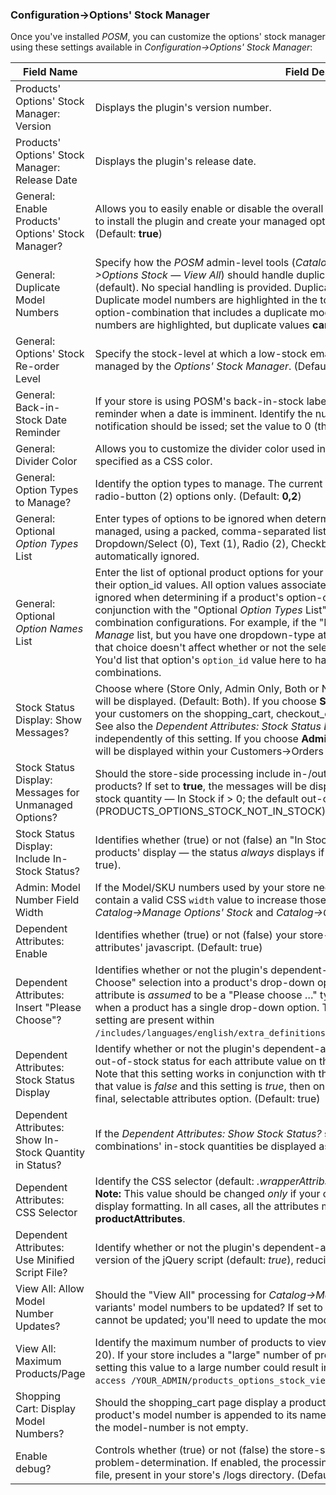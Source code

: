 ### Configuration->Options' Stock Manager 

Once you've installed _POSM_, you can customize the options' stock manager using these settings available in _Configuration->Options' Stock Manager_:

| Field Name | Field Description | Added |
| ---- | ---- | ---- |
| Products' Options' Stock Manager: Version | Displays the plugin's version number. | &nbsp; |
| Products' Options' Stock Manager: Release Date | Displays the plugin's release date. | &nbsp; |
| General: Enable Products' Options' Stock Manager? | Allows you to easily enable or disable the overall _POSM_ functionality in your store. This allows you to install the plugin and create your managed options before the store-side processing begins. (Default: **true**) | v1.5.7 |
| General: Duplicate Model Numbers | Specify how the _POSM_ admin-level tools (_Catalog->Manage Options' Stock_ and _Catalog->Options Stock — View All_) should handle duplicate model numbers. Choose from 1\. **Allow** <span class="smaller">(default)</span>. No special handling is provided. Duplicate model numbers are allowed. 2\. **Disallow**. Duplicate model numbers are highlighted in the tools' display; you cannot save changes for an option-combination that includes a duplicate model number. 3\. **Message-Only**. Duplicate model numbers are highlighted, but duplicate values **can** be saved. | v2.1.0) |
| General: Options' Stock Re-order Level | Specify the stock-level at which a low-stock email should be sent, if configured, for any products managed by the _Options' Stock Manager_. (Default: 5) | &nbsp; |
| General: Back-in-Stock Date Reminder | If your store is using POSM's back-in-stock labels with availability dates, you might want a reminder when a date is imminent. Identify the number of days prior to any expiration that the notification should be issed; set the value to 0 (the default) if you do not want a reminder. | v2.3.0 |
| General: Divider Color | Allows you to customize the divider color used in the [Catalog->Manage Options' Stock](#mos) tool, specified as a CSS color. | &nbsp; |
| General: Option Types to Manage? | Identify the option types to manage. The current version of the plugin supports dropdown (0) and radio-button (2) options only. (Default: **0,2**) | &nbsp; |
| General: Optional _Option Types_ List | Enter types of options to be ignored when determining if a product's option-combination is managed, using a packed, comma-separated list. The built-in Zen Cart option types are Dropdown/Select (0), Text (1), Radio (2), Checkbox (3) and File (4) — Read-Only (5) options are automatically ignored. | v1.5.2 |
| General: Optional _Option Names_ List | Enter the list of optional product options for your store, using a packed, comma-separated list of their option_id values. All option values associated with the options that you identify here are ignored when determining if a product's option-combination is managed. Use this value in conjunction with the "Optional _Option Types_ List" to further refine your store's option-combination configurations. For example, if the "Dropdown" option type is in your _Option Types to Manage_ list, but you have one dropdown-type attribute that defines a "Gift Wrapping" choice, that choice doesn't affect whether or not the selected option-combination is in- or out-of-stock. You'd list that option's `option_id` value here to have it excluded from the _POSM_ option-combinations. | v1.5.2 |
| Stock Status Display: Show Messages? | Choose where (Store Only, Admin Only, Both or Neither) the _POSM_ in-/out-of-stock messages will be displayed. (Default: Both). If you choose **Store Only** or **Both**, this status will be displayed to your customers on the shopping_cart, checkout_confirmation and account_history_info pages. See also the _Dependent Attributes: Stock Status Display_ setting, below, which operates independently of this setting. If you choose **Admin Only** or **Both**, the in-/out-of-stock messages will be displayed within your Customers->Orders details display, invoices and packing slips. | v1.6.1 |
| Stock Status Display: Messages for Unmanaged Options? | Should the store-side processing include in-/out-of-stock messages for non-POSM-managed products? If set to **true**, the messages will be displayed depending on the unmanaged product's stock quantity — In Stock if > 0; the default out-of-stock message (PRODUCTS_OPTIONS_STOCK_NOT_IN_STOCK), otherwise. | v1.6.1 |
| Stock Status Display: Include In-Stock Status? | Identifies whether (true) or not (false) an "In Stock" status should be included with the store-side products' display — the status _always_ displays if an option-combination is out-of-stock. (Default: true). | &nbsp; |
| Admin: Model Number Field Width | If the Model/SKU numbers used by your store need more space to display, update this setting to contain a valid CSS `width` value to increase those inputs' width. The setting is used in both _Catalog->Manage Options' Stock_ and _Catalog->Options' Stock — View All_. (Default: 9em) | v2.1.8 |
| Dependent Attributes: Enable | Identifies whether (true) or not (false) your store-side processing should include the dependent-attributes' javascript. (Default: true) | &nbsp; |
| Dependent Attributes: Insert "Please Choose"? | Identifies whether or not the plugin's dependent-attributes processing should insert a "Please Choose" selection into a product's drop-down options. If _false_, the first option value for each attribute is _assumed_ to be a "Please choose …" type value. **Note:** This setting **_does not_** apply when a product has a single drop-down option. The language-file constants associated with this setting are present within `/includes/languages/english/extra_definitions/products_options_stock_extra_definitions.php`. | &nbsp; |
| Dependent Attributes: Stock Status Display | Identify whether or not the plugin's dependent-attributes processing should include the in- or out-of-stock status for each attribute value on the final (or only), selectable attributes option. Note that this setting works in conjunction with the value you set for **Show In-Stock Status?**; if that value is _false_ and this setting is _true_, then only out-of-stock status will be displayed on the final, selectable attributes option. (Default: true) | &nbsp; |
| Dependent Attributes: Show In-Stock Quantity in Status? | If the _Dependent Attributes: Show Stock Status?_ setting (see above) is **true**, should the option-combinations' in-stock quantities be displayed as part of the status? (Default: true) | v1.5.6 |
| Dependent Attributes: CSS Selector | Identify the CSS selector (default: _.wrapperAttribsOptions_) that contains each attribute group. **Note:** This value should be changed _only_ if your custom template has modified the attributes' display formatting. In all cases, all the attributes must reside in an HTML container with the id of **productAttributes**. | v1.4.0 |
| Dependent Attributes: Use Minified Script File? | Identify whether or not the plugin's dependent-attributes processing should load the minified version of the jQuery script (default: _true_), reducing the page-load time for a product's page. | v1.5.5 |
| View All: Allow Model Number Updates? | Should the "View All" processing for _Catalog->Manage Options' Stock_ enable the managed variants' model numbers to be updated? If set to **false**, the model numbers are displayed but cannot be updated; you'll need to update the model numbers on a product-by-product basis. | v1.6.1 |
| View All: Maximum Products/Page | Identify the maximum number of products to view per page in the "View All" processing (default: 20). If your store includes a "large" number of products and/or variants that are _POSM_-managed, setting this value to a large number could result in the message `You don't have permission to access /YOUR_ADMIN/products_options_stock_view_all.php on this server.`. | v2.0.1 |
| Shopping Cart: Display Model Numbers? | Should the shopping_cart page display a product's model-number? If you choose `true`, a product's model number is appended to its name for the display, e.g. "Product Name [model]", if the model-number is not empty. | v4.0.0 |
| Enable debug? | Controls whether (true) or not (false) the store-side processing should create debug-log files for problem-determination. If enabled, the processing will write records to a myDEBUG-POSM-*.log file, present in your store's /logs directory. (Default: false) | &nbsp; |
